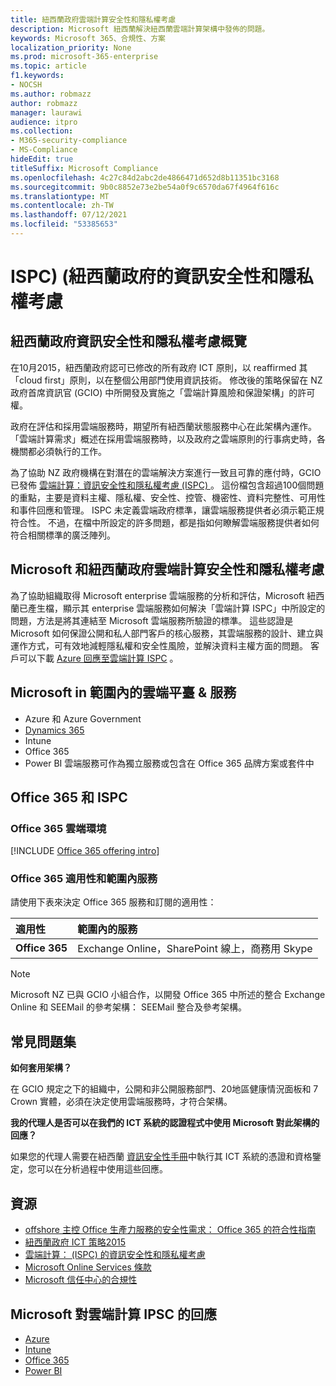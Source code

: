 ```yaml
---
title: 紐西蘭政府雲端計算安全性和隱私權考慮
description: Microsoft 紐西蘭解決紐西蘭雲端計算架構中發佈的問題。
keywords: Microsoft 365、合規性、方案
localization_priority: None
ms.prod: microsoft-365-enterprise
ms.topic: article
f1.keywords:
- NOCSH
ms.author: robmazz
author: robmazz
manager: laurawi
audience: itpro
ms.collection:
- M365-security-compliance
- MS-Compliance
hideEdit: true
titleSuffix: Microsoft Compliance
ms.openlocfilehash: 4c27c84d2abc2de4866471d652d8b11351bc3168
ms.sourcegitcommit: 9b0c8852e73e2be54a0f9c6570da67f4964f616c
ms.translationtype: MT
ms.contentlocale: zh-TW
ms.lasthandoff: 07/12/2021
ms.locfileid: "53385653"
---
```

# <a name="new-zealand-government-information-security-and-privacy-considerations-ispc"></a>ISPC)  (紐西蘭政府的資訊安全性和隱私權考慮

## <a name="new-zealand-government-information-security-and-privacy-considerations-overview"></a>紐西蘭政府資訊安全性和隱私權考慮概覽

在10月2015，紐西蘭政府認可已修改的所有政府 ICT 原則，以 reaffirmed 其「cloud first」原則，以在整個公用部門使用資訊技術。 修改後的策略保留在 NZ 政府首席資訊官 (GCIO) 中所開發及實施之「雲端計算風險和保證架構」的許可權。

政府在評估和採用雲端服務時，期望所有紐西蘭狀態服務中心在此架構內運作。 「雲端計算需求」概述在採用雲端服務時，以及政府之雲端原則的行事病史時，各機關都必須執行的工作。

為了協助 NZ 政府機構在對潛在的雲端解決方案進行一致且可靠的應付時，GCIO 已發佈 [雲端計算：資訊安全性和隱私權考慮 (ISPC) ](https://www.digital.govt.nz/dmsdocument/1~cloud-computing-information-security-and-privacy-considerations/html)。 這份檔包含超過100個問題的重點，主要是資料主權、隱私權、安全性、控管、機密性、資料完整性、可用性和事件回應和管理。 ISPC 未定義雲端政府標準，讓雲端服務提供者必須示範正規符合性。 不過，在檔中所設定的許多問題，都是指如何瞭解雲端服務提供者如何符合相關標準的廣泛陣列。

## <a name="microsoft-and-new-zealand-government-cloud-computing-security-and-privacy-considerations"></a>Microsoft 和紐西蘭政府雲端計算安全性和隱私權考慮

為了協助組織取得 Microsoft enterprise 雲端服務的分析和評估，Microsoft 紐西蘭已產生檔，顯示其 enterprise 雲端服務如何解決「雲端計算 ISPC」中所設定的問題，方法是將其連結至 Microsoft 雲端服務所驗證的標準。 這些認證是 Microsoft 如何保證公開和私人部門客戶的核心服務，其雲端服務的設計、建立與運作方式，可有效地減輕隱私權和安全性風險，並解決資料主權方面的問題。 客戶可以下載 [Azure 回應至雲端計算 ISPC](https://azure.microsoft.com/resources/microsoft-azure-response-to-nz-gcio-cloud-computing-information-security-privacy-considerations/) 。

## <a name="microsoft-in-scope-cloud-platforms--services"></a>Microsoft in 範圍內的雲端平臺 & 服務

- Azure 和 Azure Government
- [Dynamics 365](https://aka.ms/d365-compliance-list)
- Intune
- Office 365
- Power BI 雲端服務可作為獨立服務或包含在 Office 365 品牌方案或套件中

## <a name="office-365-and-ispc"></a>Office 365 和 ISPC

### <a name="office-365-cloud-environments"></a>Office 365 雲端環境

[!INCLUDE [Office 365 offering intro](../includes/o365-offering-introduction.md)]

### <a name="office-365-applicability-and-in-scope-services"></a>Office 365 適用性和範圍內服務

請使用下表來決定 Office 365 服務和訂閱的適用性：

| **適用性** | **範圍內的服務** |
|:------------------|:----------------------|
| **Office 365** | Exchange Online，SharePoint 線上，商務用 Skype |

>[!Note]
>Microsoft NZ 已與 GCIO 小組合作，以開發 Office 365 中所述的整合 Exchange Online 和 SEEMail 的參考架構： SEEMail 整合及參考架構。

## <a name="frequently-asked-questions"></a>常見問題集

**如何套用架構？**

在 GCIO 規定之下的組織中，公開和非公開服務部門、20地區健康情況面板和 7 Crown 實體，必須在決定使用雲端服務時，才符合架構。

**我的代理人是否可以在我們的 ICT 系統的認證程式中使用 Microsoft 對此架構的回應？**

如果您的代理人需要在紐西蘭 [資訊安全性手冊](https://go.microsoft.com/fwlink/p/?linkid=2099496)中執行其 ICT 系統的憑證和資格鑒定，您可以在分析過程中使用這些回應。

## <a name="resources"></a>資源

- [offshore 主控 Office 生產力服務的安全性需求： Office 365 的符合性指南](https://aka.ms/o365-gcio-conformance-guidance)
- [紐西蘭政府 ICT 策略2015](https://www.ict.govt.nz/strategy-and-action-plan/strategy/)
- [雲端計算： (ISPC) 的資訊安全性和隱私權考慮 ](https://www.digital.govt.nz/standards-and-guidance/technology-and-architecture/cloud-services/)
- [Microsoft Online Services 條款](https://aka.ms/Online-Services-Terms)
- [Microsoft 信任中心的合規性](https://www.microsoft.com/trust-center/compliance/compliance-overview)

## <a name="microsoft-responses-to-cloud-computing-ipsc"></a>Microsoft 對雲端計算 IPSC 的回應

- [Azure](https://aka.ms/Azure-NZ-response)
- [Intune](https://aka.ms/Intune-NZ-response)
- [Office 365](https://aka.ms/O365-NZ-Response)
- [Power BI](https://download.microsoft.com/download/5/1/7/51726B9B-2E76-49C4-9D4F-A36BF025CB93/Response-to-GCIO-105-questions-Power-BI.pdf)

